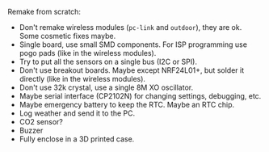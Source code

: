 Remake from scratch:

- Don't remake wireless modules (`pc-link` and `outdoor`), they are ok.
  Some cosmetic fixes maybe.
- Single board, use small SMD components. For ISP programming use pogo pads
  (like in the wireless modules).
- Try to put all the sensors on a single bus (I2C or SPI).
- Don't use breakout boards. Maybe except NRF24L01+, but solder it directly
  (like in the wireless modules).
- Don't use 32k crystal, use a single 8M XO oscillator.
- Maybe serial interface (CP2102N) for changing settings, debugging, etc.
- Maybe emergency battery to keep the RTC. Maybe an RTC chip.
- Log weather and send it to the PC.
- CO2 sensor?
- Buzzer
- Fully enclose in a 3D printed case.
